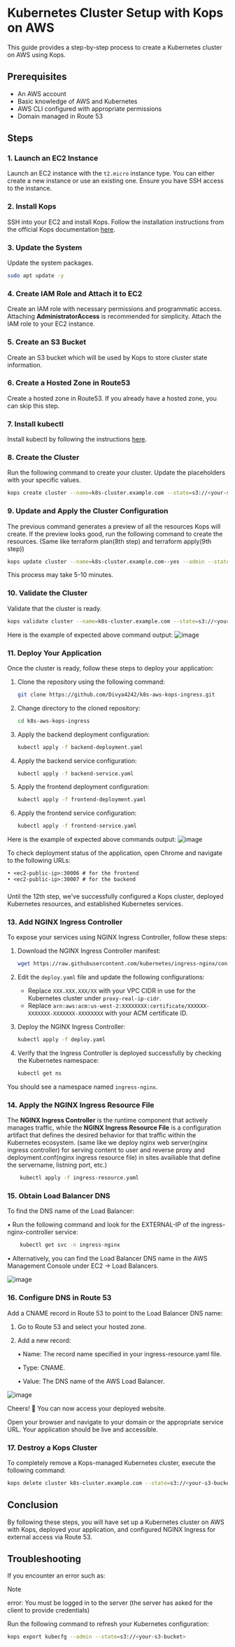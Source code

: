 # Kubernetes Cluster Setup with Kops on AWS

This guide provides a step-by-step process to create a Kubernetes cluster on AWS using Kops. 

## Prerequisites

- An AWS account
- Basic knowledge of AWS and Kubernetes
- AWS CLI configured with appropriate permissions
- Domain managed in Route 53

## Steps

### 1. Launch an EC2 Instance

Launch an EC2 instance with the `t2.micro` instance type. You can either create a new instance or use an existing one. Ensure you have SSH access to the instance.

### 2. Install Kops

SSH into your EC2 and install Kops. Follow the installation instructions from the official Kops documentation [here](https://kops.sigs.k8s.io/getting_started/install/).

### 3. Update the System

Update the system packages.

```sh
sudo apt update -y
```

### 4. Create IAM Role and Attach it to EC2

Create an IAM role with necessary permissions and programmatic access. Attaching **AdministratorAccess** is recommended for simplicity. Attach the IAM role to your EC2 instance.

### 5. Create an S3 Bucket

Create an S3 bucket which will be used by Kops to store cluster state information.

### 6. Create a Hosted Zone in Route53

Create a hosted zone in Route53. If you already have a hosted zone, you can skip this step.

### 7. Install kubectl

Install kubectl by following the instructions [here](https://kubernetes.io/docs/tasks/tools/install-kubectl-linux/).

### 8. Create the Cluster

Run the following command to create your cluster. Update the placeholders with your specific values.

```sh
kops create cluster --name=k8s-cluster.example.com --state=s3://<your-s3-bucket> --zones=<your-availability-zone> --node-count=1 --node-size=t2.medium --control-plane-size=t2.medium --dns-zone=<your-domain>
```

### 9. Update and Apply the Cluster Configuration

The previous command generates a preview of all the resources Kops will create. If the preview looks good, run the following command to create the resources. (Same like terraform plan(8th step) and terraform apply(9th step))

```sh
kops update cluster --name=k8s-cluster.example.com--yes --admin --state=s3://<your-s3-bucket>
```
This process may take 5-10 minutes.

### 10. Validate the Cluster

Validate that the cluster is ready.

```sh
kops validate cluster --name=k8s-cluster.example.com --state=s3://<your-s3-bucket>
```

Here is the example of expected above command output:
![image](https://github.com/Divya4242/Kops-Kubernetes/assets/113757574/adc2d923-f7f0-44f2-a916-7f44a41bedad)

### 11. Deploy Your Application

Once the cluster is ready, follow these steps to deploy your application:

1. Clone the repository using the following command:
    ```sh
    git clone https://github.com/Divya4242/k8s-aws-kops-ingress.git
    ```

2. Change directory to the cloned repository:
    ```sh
    cd k8s-aws-kops-ingress
    ```

3. Apply the backend deployment configuration:
    ```sh
    kubectl apply -f backend-deployment.yaml
    ```

4. Apply the backend service configuration:
    ```sh
    kubectl apply -f backend-service.yaml
    ```

5. Apply the frontend deployment configuration:
    ```sh
    kubectl apply -f frontend-deployment.yaml
    ```

6. Apply the frontend service configuration:
    ```sh
    kubectl apply -f frontend-service.yaml
    ```
Here is the example of expected above commands output:
![image](https://github.com/Divya4242/Kops-Kubernetes/assets/113757574/07098fdd-dcba-4a45-8595-03b8bff8a296)

To check deployment status of the application, open Chrome and navigate to the following URLs:

    • <ec2-public-ip>:30006 # for the frontend
    • <ec2-public-ip>:30007 # for the backend
###

Until the 12th step, we've successfully configured a Kops cluster, deployed Kubernetes resources, and established Kubernetes services.

### 13. Add NGINX Ingress Controller

To expose your services using NGINX Ingress Controller, follow these steps:

1. Download the NGINX Ingress Controller manifest:
    ```sh
    wget https://raw.githubusercontent.com/kubernetes/ingress-nginx/controller-v1.10.1/deploy/static/provider/aws/nlb-with-tls-termination/deploy.yaml
    ```

2. Edit the `deploy.yaml` file and update the following configurations:
   - Replace `XXX.XXX.XXX/XX` with your VPC CIDR in use for the Kubernetes cluster under `proxy-real-ip-cidr`.
   - Replace `arn:aws:acm:us-west-2:XXXXXXXX:certificate/XXXXXX-XXXXXXX-XXXXXXX-XXXXXXXX` with your ACM certificate ID.

3. Deploy the NGINX Ingress Controller:
    ```sh
    kubectl apply -f deploy.yaml
    ```

4. Verify that the Ingress Controller is deployed successfully by checking the Kubernetes namespace:
    ```sh
    kubectl get ns
    ```

You should see a namespace named `ingress-nginx`.

### 14. Apply the NGINX Ingress Resource File
   The **NGINX Ingress Controller** is the runtime component that actively manages traffic, while the **NGINX Ingress Resource File** is a configuration artifact that defines the desired behavior for that traffic within the Kubernetes ecosystem. (same like we deploy nginx web server(nginx ingress controller) for serving content to user and reverse proxy and deployment.conf(nginx ingress resource file) in sites availiable that define the servername, listning port, etc.)
```sh
    kubectl apply -f ingress-resource.yaml
```
### 15. Obtain Load Balancer DNS
To find the DNS name of the Load Balancer:

• Run the following command and look for the EXTERNAL-IP of the ingress-nginx-controller service:   
```sh
    kubectl get svc -n ingress-nginx
```

 • Alternatively, you can find the Load Balancer DNS name in the AWS Management Console under EC2 -> Load Balancers.

![image](https://github.com/Divya4242/Kops-Kubernetes/assets/113757574/466978b1-5e99-488d-bf6f-35ee0468eafb)

### 16. Configure DNS in Route 53
Add a CNAME record in Route 53 to point to the Load Balancer DNS name:

1. Go to Route 53 and select your hosted zone.
2. Add a new record:
   
    • Name: The record name specified in your ingress-resource.yaml file.

    • Type: CNAME.

    • Value: The DNS name of the AWS Load Balancer.

![image](https://github.com/Divya4242/Kops-Kubernetes/assets/113757574/23899d31-b70e-4634-9b5b-3a0efb14932b)

Cheers! 🎉 You can now access your deployed website.

Open your browser and navigate to your domain or the appropriate service URL. Your application should be live and accessible.


### 17. Destroy a Kops Cluster
To completely remove a Kops-managed Kubernetes cluster, execute the following command:

```sh
kops delete cluster k8s-cluster.example.com --state=s3://<your-s3-bucket> --yes
```

## Conclusion

By following these steps, you will have set up a Kubernetes cluster on AWS with Kops, deployed your application, and configured NGINX Ingress for external access via Route 53.

## Troubleshooting
If you encounter an error such as: 
> [!NOTE]
> error: You must be logged in to the server (the server has asked for the client to provide credentials)

Run the following command to refresh your Kubernetes configuration:
```sh
kops export kubecfg --admin --state=s3://<your-s3-bucket>
```
